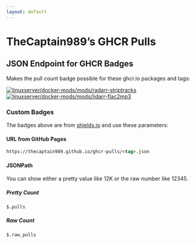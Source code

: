 ```yaml
---
layout: default
---
```

# TheCaptain989’s GHCR Pulls

## JSON Endpoint for GHCR Badges

Makes the pull count badge possible for these ghcr.io packages and tags:

[![linuxserver/docker-mods/mods/radarr-striptracks](https://img.shields.io/badge/dynamic/json?logo=github&url=https%3A%2F%2Fthecaptain989.github.io%2Fghcr-pulls%2Fradarr-striptracks.json&query=%24.pulls&label=radarr-striptracks&color=1572A4)](radarr-striptracks.json) [![linuxserver/docker-mods/mods/lidarr-flac2mp3](https://img.shields.io/badge/dynamic/json?logo=github&url=https%3A%2F%2Fthecaptain989.github.io%2Fghcr-pulls%2Flidarr-flac2mp3.json&query=%24.pulls&label=lidarr-flac2mp3&color=1572A4)](lidarr-flac2mp3.json)

### Custom Badges

The badges above are from [shields.io](https://shields.io/badges/dynamic-json-badge) and use these parameters:

#### URL from GitHub Pages

```markdown
https://thecaptain989.github.io/ghcr-pulls/<tag>.json
```

#### JSONPath

You can show either a pretty value like 12K or the raw number like 12345.

##### Pretty Count

```text
$.pulls
```

##### Raw Count

```text
$.raw_pulls
```
